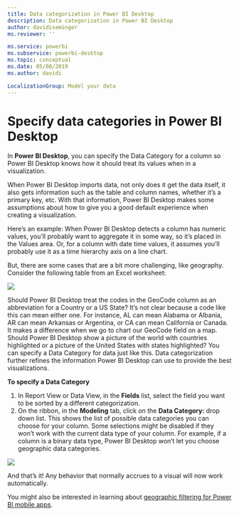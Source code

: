 ```yaml
---
title: Data categorization in Power BI Desktop
description: Data categorization in Power BI Desktop
author: davidiseminger
ms.reviewer: ''

ms.service: powerbi
ms.subservice: powerbi-desktop
ms.topic: conceptual
ms.date: 05/08/2019
ms.author: davidi

LocalizationGroup: Model your data
---
```

# Specify data categories in Power BI Desktop
In **Power BI Desktop**, you can specify the Data Category for a column so Power BI Desktop knows how it should treat its values when in a visualization.

When Power BI Desktop imports data, not only does it get the data itself, it also gets information such as the table and column names, whether it’s a primary key, etc.  With that information, Power BI Desktop makes some assumptions about how to give you a good default experience when creating a visualization. 

Here’s an example: When Power BI Desktop detects a column has numeric values, you’ll probably want to aggregate it in some way, so it’s placed in the Values area. Or, for a column with date time values, it assumes you’ll probably use it as a time hierarchy axis on a line chart.

But, there are some cases that are a bit more challenging, like geography. Consider the following table from an Excel worksheet:

![](media/desktop-data-categorization/datacategorizationtable.png)

Should Power BI Desktop treat the codes in the GeoCode column as an abbreviation for a Country or a US State?  It’s not clear because a code like this can mean either one.  For instance, AL can mean Alabama or Albania, AR can mean Arkansas or Argentina, or CA can mean California or Canada. It makes a difference when we go to chart our GeoCode field on a map.  Should Power BI Desktop show a picture of the world with countries highlighted or a picture of the United States with states highlighted?  You can specify a Data Category for data just like this. Data categorization further refines the information Power BI Desktop can use to provide the best visualizations.  

**To specify a Data Category**

1. In Report View or Data View, in the **Fields** list, select the field you want to be sorted by a different categorization.
2. On the ribbon, in the **Modeling** tab, click on the **Data Category:** drop down list.  This shows the list of possible data categories you can choose for your column.  Some selections might be disabled if they won’t work with the current data type of your column.  For example, if a column is a binary data type, Power BI Desktop won’t let you choose geographic data categories. 

![](media/desktop-data-categorization/datacategorization.gif)

And that’s it!  Any behavior that normally accrues to a visual will now work automatically.  

You might also be interested in learning about [geographic filtering for Power BI mobile apps](desktop-mobile-geofiltering.md).

